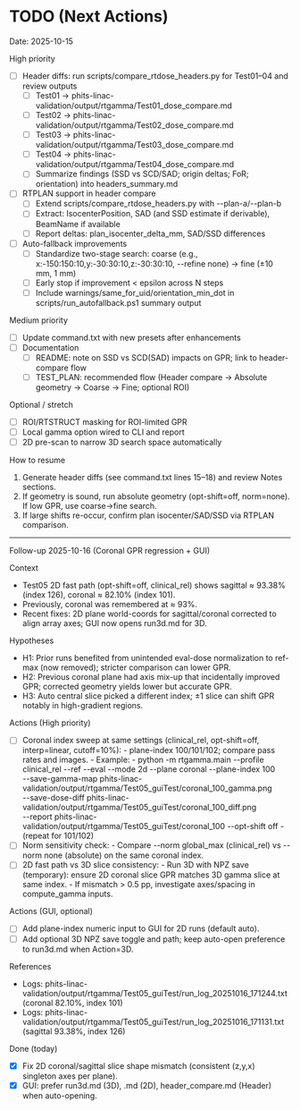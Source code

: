 # TODO (Next Actions)

Date: 2025-10-15

High priority
- [ ] Header diffs: run scripts/compare_rtdose_headers.py for Test01–04 and review outputs
  - [ ] Test01 → phits-linac-validation/output/rtgamma/Test01_dose_compare.md
  - [ ] Test02 → phits-linac-validation/output/rtgamma/Test02_dose_compare.md
  - [ ] Test03 → phits-linac-validation/output/rtgamma/Test03_dose_compare.md
  - [ ] Test04 → phits-linac-validation/output/rtgamma/Test04_dose_compare.md
  - [ ] Summarize findings (SSD vs SCD/SAD; origin deltas; FoR; orientation) into headers_summary.md

- [ ] RTPLAN support in header compare
  - [ ] Extend scripts/compare_rtdose_headers.py with --plan-a/--plan-b
  - [ ] Extract: IsocenterPosition, SAD (and SSD estimate if derivable), BeamName if available
  - [ ] Report deltas: plan_isocenter_delta_mm, SAD/SSD differences

- [ ] Auto-fallback improvements
  - [ ] Standardize two-stage search: coarse (e.g., x:-150:150:10,y:-30:30:10,z:-30:30:10, --refine none) → fine (±10 mm, 1 mm)
  - [ ] Early stop if improvement < epsilon across N steps
  - [ ] Include warnings/same_for_uid/orientation_min_dot in scripts/run_autofallback.ps1 summary output

Medium priority
- [ ] Update command.txt with new presets after enhancements
- [ ] Documentation
  - [ ] README: note on SSD vs SCD(SAD) impacts on GPR; link to header-compare flow
  - [ ] TEST_PLAN: recommended flow (Header compare → Absolute geometry → Coarse → Fine; optional ROI)

Optional / stretch
- [ ] ROI/RTSTRUCT masking for ROI-limited GPR
- [ ] Local gamma option wired to CLI and report
- [ ] 2D pre-scan to narrow 3D search space automatically

How to resume
1) Generate header diffs (see command.txt lines 15–18) and review Notes sections.
2) If geometry is sound, run absolute geometry (opt-shift=off, norm=none). If low GPR, use coarse→fine search.
3) If large shifts re-occur, confirm plan isocenter/SAD/SSD via RTPLAN comparison.


---

Follow-up 2025-10-16 (Coronal GPR regression + GUI)

Context
- Test05 2D fast path (opt-shift=off, clinical_rel) shows sagittal ≈ 93.38% (index 126), coronal ≈ 82.10% (index 101).
- Previously, coronal was remembered at ≈ 93%.
- Recent fixes: 2D plane world-coords for sagittal/coronal corrected to align array axes; GUI now opens run3d.md for 3D.

Hypotheses
- H1: Prior runs benefited from unintended eval-dose normalization to ref-max (now removed); stricter comparison can lower GPR.
- H2: Previous coronal plane had axis mix-up that incidentally improved GPR; corrected geometry yields lower but accurate GPR.
- H3: Auto central slice picked a different index; ±1 slice can shift GPR notably in high-gradient regions.

Actions (High priority)
- [ ] Coronal index sweep at same settings (clinical_rel, opt-shift=off, interp=linear, cutoff=10%):
      - plane-index 100/101/102; compare pass rates and images.
      - Example:
        - python -m rtgamma.main --profile clinical_rel --ref <ref> --eval <eval> --mode 2d --plane coronal --plane-index 100 \
          --save-gamma-map phits-linac-validation/output/rtgamma/Test05_guiTest/coronal_100_gamma.png \
          --save-dose-diff phits-linac-validation/output/rtgamma/Test05_guiTest/coronal_100_diff.png \
          --report phits-linac-validation/output/rtgamma/Test05_guiTest/coronal_100 --opt-shift off
        - (repeat for 101/102)
- [ ] Norm sensitivity check:
      - Compare --norm global_max (clinical_rel) vs --norm none (absolute) on the same coronal index.
- [ ] 2D fast path vs 3D slice consistency:
      - Run 3D with NPZ save (temporary): ensure 2D coronal slice GPR matches 3D gamma slice at same index.
      - If mismatch > 0.5 pp, investigate axes/spacing in compute_gamma inputs.

Actions (GUI, optional)
- [ ] Add plane-index numeric input to GUI for 2D runs (default auto).
- [ ] Add optional 3D NPZ save toggle and path; keep auto-open preference to run3d.md when Action=3D.

References
- Logs: phits-linac-validation/output/rtgamma/Test05_guiTest/run_log_20251016_171244.txt (coronal 82.10%, index 101)
- Logs: phits-linac-validation/output/rtgamma/Test05_guiTest/run_log_20251016_171131.txt (sagittal 93.38%, index 126)

Done (today)
- [x] Fix 2D coronal/sagittal slice shape mismatch (consistent (z,y,x) singleton axes per plane).
- [x] GUI: prefer run3d.md (3D), <plane>.md (2D), header_compare.md (Header) when auto-opening.
